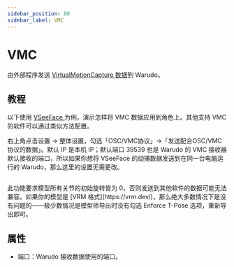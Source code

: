 ```yaml
---
sidebar_position: 80
sidebar_label: VMC
---
```


# VMC

由外部程序发送 [VirtualMotionCapture 数据](https://protocol.vmc.info/english)到 Warudo。

## 教程

以下使用 [VSeeFace ](https://www.vseeface.icu/)为例，演示怎样将 VMC 数据应用到角色上。其他支持 VMC 的软件可以通过类似方法配置。

右上角点击设置 -> 整体设置，勾选「OSC/VMC协议」->「发送配合OSC/VMC协议的数据」。默认 IP 是本机 IP；默认端口 39539 也是 Warudo 的 VMC 接收器默认接收的端口，所以如果你想将 VSeeFace 的动捕数据发送到在同一台电脑运行的 Warudo，那么这里的设置无需更改。

<figure><img src="/images/image(9)(2).png" alt="" /><figcaption></figcaption></figure>

<div className="hint hint-warning">
此功能要求模型所有关节的初始旋转皆为 0，否则发送到其他软件的数据可能无法兼容。如果你的模型是 [VRM 格式](https://vrm.dev/)，那么绝大多数情况下是没有问题的——极少数情况是模型师导出时没有勾选 Enforce T-Pose 选项，重新导出即可。
</div>

## 属性

* 端口：Warudo 接收数据使用的端口。

